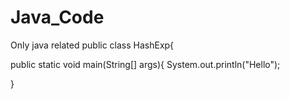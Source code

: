 # Java_Code
Only java related 
public class HashExp{

  public static void main(String[] args){
      System.out.println("Hello");

}
